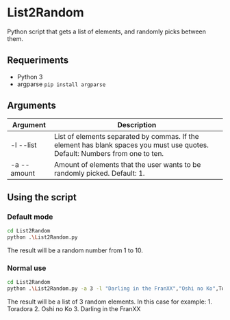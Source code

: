 # List2Random
Python script that gets a list of elements, and randomly picks between them.
## Requeriments

- Python 3
- argparse ```pip install argparse ```


## Arguments
| Argument | Description |
| ------ | ------ |
| -l --list | List of elements separated by commas. If the element has blank spaces you must use quotes. Default: Numbers from one to ten. |
| -a --amount | Amount of elements that the user wants to be randomly picked. Default: 1. |


## Using the script

### Default mode
```sh
cd List2Random
python .\List2Random.py 
```
The result will be a random number from 1 to 10.
### Normal use
```sh
cd List2Random
python .\List2Random.py -a 3 -l "Darling in the FranXX","Oshi no Ko",Toradora,Dororo,"Psycho Pass"
```
The result will be a list of 3 random elements. In this case for example: 1. Toradora 2. Oshi no Ko 3. Darling in the FranXX
